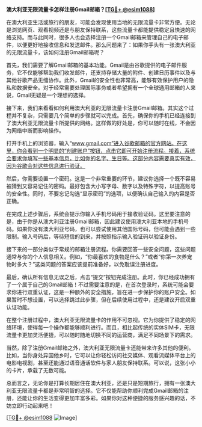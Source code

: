 **澳大利亚无限流量卡怎样注册Gmail邮箱？[[TG💪+ @esim1088](https://t.me/s/esim1088)]**

在澳大利亚生活或旅行的朋友，可能会发现使用当地的无限流量卡非常方便。无论是浏览网页、观看视频还是与朋友保持联系，这些流量卡都能提供稳定且快速的网络支持。而与此同时，很多人也会选择注册一个Gmail邮箱来管理自己的电子邮件，以便更好地接收信息和发送邮件。那么问题来了：如果你手头有一张澳大利亚的无限流量卡，该如何注册Gmail邮箱呢？

首先，我们需要了解Gmail邮箱的基本功能。Gmail是由谷歌提供的电子邮件服务，它不仅能够帮助我们收发邮件，还支持存储大量的附件、创建日历事件以及与其他谷歌产品无缝协作。此外，Gmail的安全性也非常高，能够有效保护用户的隐私和数据安全。对于经常需要处理国际事务或者希望拥有一个全球通用邮箱的人来说，Gmail无疑是一个理想的选择。

接下来，我们来看看如何利用澳大利亚的无限流量卡注册Gmail邮箱。其实这个过程并不复杂，只需要几个简单的步骤就可以完成。首先，确保你的手机已经连接到了澳大利亚无限流量卡所提供的网络。这样做的好处是，你可以随时在线，不会因为网络中断而影响操作。

打开手机上的浏览器，输入“www.gmail.com”进入谷歌邮箱的官方网站。在这里，你会看到一个明显的“创建账户”按钮，点击它即可开始注册流程。接着，系统会要求你填写一些基本信息，比如你的名字、生日等。这部分内容需要真实有效，因为谷歌会对这些信息进行验证。

然后，你需要设置一个密码。这是一个非常重要的环节，建议你选择一个既不容易被猜到又容易记住的密码。最好包含大小写字母、数字以及特殊字符，以提高账号的安全性。同时，不要忘记勾选“显示密码”的选项，以便确认自己输入的内容是否正确。

在完成上述步骤后，系统会提示你输入手机号码用于接收验证码。这里要注意的是，由于你是从澳大利亚注册Gmail邮箱，因此建议使用澳大利亚本地的手机号码。如果你没有澳大利亚号码，也可以尝试使用其他国际号码，但可能会遇到一些限制。输入号码后，等待短信的到来，并按照指示输入验证码以验证身份。

接下来的一部分类似于常规的邮箱注册流程。你需要回答一些安全问题，这些问题通常与你的个人信息相关。例如，“你最喜欢的食物是什么？”或者“你第一次养宠物时多大？”这类问题的答案应该提前准备好，以免耽误注册进度。

最后，确认所有信息无误之后，点击“提交”按钮完成注册。此时，你已经成功拥有了一个属于自己的Gmail邮箱！不过需要注意的是，在首次登录时，系统可能会要求你进行双重认证，这是一种额外的安全措施，旨在进一步保护你的账户安全。如果暂时不想设置，可以选择跳过此步骤，但在后续使用过程中，还是建议开启双重认证功能。

在整个注册过程中，澳大利亚无限流量卡的作用不可忽视。它为你提供了稳定的网络环境，使得每一个操作都能够顺利进行。而且，相比起传统的实体SIM卡，无限流量卡更加灵活便捷，可以随时随地切换不同的运营商，满足不同场景下的需求。

当然，除了注册Gmail邮箱之外，澳大利亚无限流量卡还能带来许多其他的便利。比如，当你身处异国他乡时，它可以让你轻松访问社交媒体、观看流媒体平台上的电影电视剧，甚至还能通过语音通话软件与家人朋友保持联系。可以说，这张小小的卡片，承载了无数可能。

总而言之，无论你是打算长期居住在澳大利亚，还是只是短期旅行，拥有一张澳大利亚无限流量卡都是非常明智的选择。它不仅能帮助你顺利完成Gmail邮箱的注册，还能让你的生活变得更加丰富多彩。如果你对这种便捷的服务感兴趣的话，不妨立即行动起来吧！

[[TG💪+ @esim1088](https://t.me/s/esim1088) ![Image](https://i.postimg.cc/4NQfJmqS/Snipaste-2025-05-13-00-14-12.png)]
